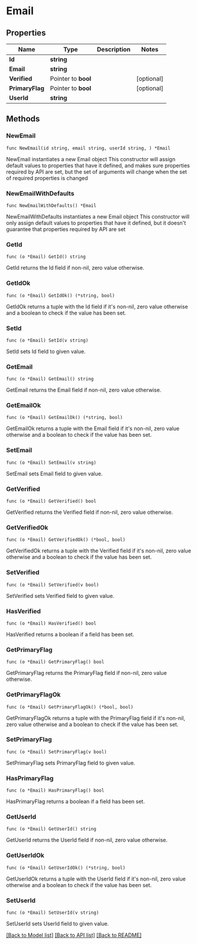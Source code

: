 # Email

## Properties

Name | Type | Description | Notes
------------ | ------------- | ------------- | -------------
**Id** | **string** |  |
**Email** | **string** |  |
**Verified** | Pointer to **bool** |  | [optional]
**PrimaryFlag** | Pointer to **bool** |  | [optional]
**UserId** | **string** |  |

## Methods

### NewEmail

`func NewEmail(id string, email string, userId string, ) *Email`

NewEmail instantiates a new Email object
This constructor will assign default values to properties that have it defined,
and makes sure properties required by API are set, but the set of arguments
will change when the set of required properties is changed

### NewEmailWithDefaults

`func NewEmailWithDefaults() *Email`

NewEmailWithDefaults instantiates a new Email object
This constructor will only assign default values to properties that have it defined,
but it doesn't guarantee that properties required by API are set

### GetId

`func (o *Email) GetId() string`

GetId returns the Id field if non-nil, zero value otherwise.

### GetIdOk

`func (o *Email) GetIdOk() (*string, bool)`

GetIdOk returns a tuple with the Id field if it's non-nil, zero value otherwise
and a boolean to check if the value has been set.

### SetId

`func (o *Email) SetId(v string)`

SetId sets Id field to given value.

### GetEmail

`func (o *Email) GetEmail() string`

GetEmail returns the Email field if non-nil, zero value otherwise.

### GetEmailOk

`func (o *Email) GetEmailOk() (*string, bool)`

GetEmailOk returns a tuple with the Email field if it's non-nil, zero value otherwise
and a boolean to check if the value has been set.

### SetEmail

`func (o *Email) SetEmail(v string)`

SetEmail sets Email field to given value.

### GetVerified

`func (o *Email) GetVerified() bool`

GetVerified returns the Verified field if non-nil, zero value otherwise.

### GetVerifiedOk

`func (o *Email) GetVerifiedOk() (*bool, bool)`

GetVerifiedOk returns a tuple with the Verified field if it's non-nil, zero value otherwise
and a boolean to check if the value has been set.

### SetVerified

`func (o *Email) SetVerified(v bool)`

SetVerified sets Verified field to given value.

### HasVerified

`func (o *Email) HasVerified() bool`

HasVerified returns a boolean if a field has been set.

### GetPrimaryFlag

`func (o *Email) GetPrimaryFlag() bool`

GetPrimaryFlag returns the PrimaryFlag field if non-nil, zero value otherwise.

### GetPrimaryFlagOk

`func (o *Email) GetPrimaryFlagOk() (*bool, bool)`

GetPrimaryFlagOk returns a tuple with the PrimaryFlag field if it's non-nil, zero value otherwise
and a boolean to check if the value has been set.

### SetPrimaryFlag

`func (o *Email) SetPrimaryFlag(v bool)`

SetPrimaryFlag sets PrimaryFlag field to given value.

### HasPrimaryFlag

`func (o *Email) HasPrimaryFlag() bool`

HasPrimaryFlag returns a boolean if a field has been set.

### GetUserId

`func (o *Email) GetUserId() string`

GetUserId returns the UserId field if non-nil, zero value otherwise.

### GetUserIdOk

`func (o *Email) GetUserIdOk() (*string, bool)`

GetUserIdOk returns a tuple with the UserId field if it's non-nil, zero value otherwise
and a boolean to check if the value has been set.

### SetUserId

`func (o *Email) SetUserId(v string)`

SetUserId sets UserId field to given value.

[[Back to Model list]](../README.md#documentation-for-models) [[Back to API list]](../README.md#documentation-for-api-endpoints) [[Back to README]](../README.md)


